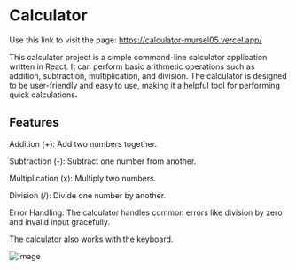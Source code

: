 # Calculator


Use this link to visit the page: https://calculator-mursel05.vercel.app/

This calculator project is a simple command-line calculator application written in React. It can perform basic arithmetic operations such as addition, subtraction, multiplication, and division. The calculator is designed to be user-friendly and easy to use, making it a helpful tool for performing quick calculations.

## Features

Addition (+): Add two numbers together.

Subtraction (-): Subtract one number from another.

Multiplication (x): Multiply two numbers.

Division (/): Divide one number by another.

Error Handling: The calculator handles common errors like division by zero and invalid input gracefully.

The calculator also works with the keyboard.

![image](https://github.com/Mursel05/Calculator/assets/134983247/6ef3ec6c-738c-418d-9ad0-8f56e92989ff)
